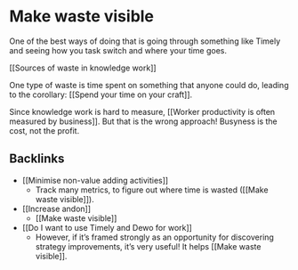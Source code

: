 # Make waste visible
One of the best ways of doing that is going through something like Timely and seeing how you task switch and where your time goes.

[[Sources of waste in knowledge work]]

One type of waste is time spent on something that anyone could do, leading to the corollary: [[Spend your time on your craft]].

Since knowledge work is hard to measure, [[Worker productivity is often measured by business]]. But that is the wrong approach! Busyness is the cost, not the profit.

## Backlinks
* [[Minimise non-value adding activities]]
	* Track many metrics, to figure out where time is wasted ([[Make waste visible]]).
* [[Increase andon]]
	* [[Make waste visible]]
* [[Do I want to use Timely and Dewo for work]]
	* However, if it’s framed strongly as an opportunity for discovering strategy improvements, it’s very useful! It helps [[Make waste visible]].

<!-- #service -->

<!-- {BearID:D2B75011-63E3-43B7-9BD7-FEC713548E9D-20759-00001AAA8EA05EAF} -->

